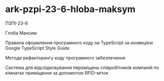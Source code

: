 # ark-pzpi-23-6-hloba-maksym

ПЗПІ-23-6

Глоба Максим

Правила оформлення програмного коду на TypeScript за конвецією Google TypeScript Style Guide

Методи рефакторингу коду програмного забезпечення

Система для відслідковування переміщень співробітників компаній по кімнатах приміщення за допомогою RFID-міток
